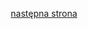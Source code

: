 <html lang="pl">
<head>
  <meta charset="UTF-8" />
  <meta name="viewport" content="width=device-width, initial-scale=1.0" />
  <title>Strona z tłem i nawigacją</title>
  <style>
    /* Reset podstawowych stylów */
    * {
      margin: 0;
      padding: 0;
      box-sizing: border-box;
    }

    /* Ustawienia dla body, aby tło było pełne i responsywne */
  body {
      height: 100vh;
      background-image: url('images/Stronka.jpg');
      background-size: cover;
      background-position: center;
      display: flex;
      flex-direction: column;
      justify-content: flex-end; /* Ustawienie elementów na dole */
      font-family: Arial, sans-serif;
    }

    /* Styl dla linku na dole */
  .next-link {
      display: block;
      text-align: center;
      padding: 20px;
      background: rgba(255, 255, 255, 0.7);
      font-size: 1.2em;
      text-decoration: none;
      color: #333;
      transition: background 0.3s, color 0.3s;
    }

    /* Efekt hover dla linku */
  .next-link:hover {
      background: rgba(255, 255, 255, 1);
      color: #000;
    }

    /* Dla urządzeń mobilnych można dodać dodatkowe media query, jeśli potrzebujesz */
  @media (max-width: 600px) {
      .next-link {
        font-size: 1em;
        padding: 15px;
      }
    }
  </style>
</head>
<body>
  <!-- Link do następnej strony na dole -->
  <a href="page2.html" class="next-link">następna strona</a>
</body>
</html>
